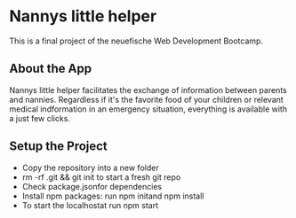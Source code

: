 # Nannys little helper

This is a final project of the neuefische Web Development Bootcamp.

## About the App

Nannys little helper facilitates the exchange of information between parents and nannies. Regardless if it's the favorite food of your children or relevant medical indformation in an emergency situation, everything is available with a just few clicks.

## Setup the Project

-   Copy the repository into a new folder
-   rm -rf .git && git init to start a fresh git repo
-   Check package.jsonfor dependencies
-   Install npm packages: run npm initand npm install
-   To start the localhostat run npm start

